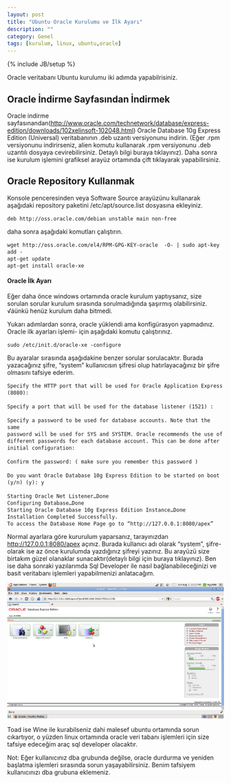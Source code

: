 ```yaml
---
layout: post
title: "Ubuntu Oracle Kurulumu ve İlk Ayarı"
description: ""
category: Genel
tags: [kurulum, linux, ubuntu,oracle]
---
```


{% include JB/setup %}


Oracle veritabanı Ubuntu kurulumu iki adımda yapabilrisiniz.

## Oracle İndirme Sayfasından İndirmek

Oracle indirme sayfasınandan(<http://www.oracle.com/technetwork/database/express-edition/downloads/102xelinsoft-102048.html>) Oracle Database 10g Express Edition (Universal) veritabanının .deb uzantı versiyonunu indirin. (Eğer .rpm versiyonunu indirirseniz, alien komutu kullanarak .rpm versiyonunu .deb uzantılı dosyaya cevirebilirsiniz. Detaylı bilgi buraya tıklayınız). Daha sonra ise kurulum işlemini grafiksel arayüz ortamında çift tıklayarak yapabilirsiniz.

## Oracle Repository Kullanmak

Konsole penceresinden veya Software Source arayüzünu kullanarak aşağıdaki repository paketini /etc/apt/source.list dosyasına ekleyiniz.

    deb http://oss.oracle.com/debian unstable main non-free

daha sonra aşağıdaki komutları çalıştırın.

	wget http://oss.oracle.com/el4/RPM-GPG-KEY-oracle  -O- | sudo apt-key add -
	apt-get update
	apt-get install oracle-xe

#### Oracle İlk Ayarı

Eğer daha önce windows ortamında oracle kurulum yaptıysanız, size sorulan sorular kurulum sırasında sorulmadığında şaşırmış olabilirsiniz. √áünkü henüz kurulum daha bitmedi.

Yukarı adımlardan sonra, oracle yüklendi ama konfigürasyon yapmadınız. Oracle ilk ayarları işlemi- için aşağıdaki komutu çalıştırınız.

	sudo /etc/init.d/oracle-xe -configure

Bu ayaralar sırasında aşağıdakine benzer sorular sorulacaktır. Burada yazacağınız şifre, “system” kullanıcısın şifresi olup hatırlayacağınız bir şifre olmasını tafsiye ederim.

	Specify the HTTP port that will be used for Oracle Application Express (8080):
	
	Specify a port that will be used for the database listener (1521) :
	
	Specify a password to be used for database accounts. Note that the same
	password will be used for SYS and SYSTEM. Oracle recommends the use of
	different passwords for each database account. This can be done after
	initial configuration:
	  
	Confirm the password: ( make sure you remember this password )
	
	Do you want Oracle Database 10g Express Edition to be started on boot (y/n) (y): y
	
	Starting Oracle Net Listener…Done
	Configuring Database…Done
	Starting Oracle Database 10g Express Edition Instance…Done
	Installation Completed Successfully.
	To access the Database Home Page go to “http://127.0.0.1:8080/apex”

Normal ayarlara göre kururulum yaparsanız, tarayınızdan http://127.0.0.1:8080/apex açınız. Burada kullanıcı adı olarak “system”, şifre- olarak ise az önce kurulumda yazdığınız şifreyi yazınız. Bu arayüzü size birtakım güzel olanaklar sunacaktır(detaylı bilgi için buraya tıklayınız). Ben ise daha sonraki yazılarımda Sql Developer ile nasıl bağlanabileceğinizi ve basit veritabanı işlemleri yapabilmenizi anlatacağım.

![Oracle](/images/oracle1.jpg)

Toad ise Wine ile kurabilseniz dahi malesef ubuntu ortamında sorun cıkartıyor, o yüzden linux ortamında oracle veri tabanı işlemleri için size tafsiye edeceğim araç sql developer olacaktır.

Not: Eğer kullanıcınız dba grubunda değilse, oracle durdurma ve yeniden başlatma işlemleri sırasında sorun yaşayabilirsiniz. Benim tafsiyem kullanıcınızı dba grubuna eklemeniz.